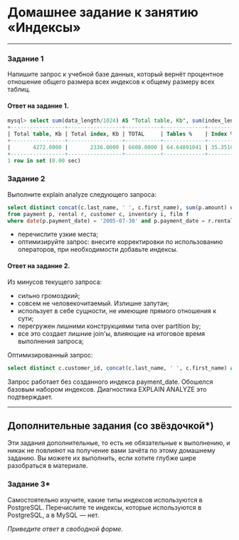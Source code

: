 # Домашнее задание к занятию «Индексы»

---

### Задание 1

Напишите запрос к учебной базе данных, который вернёт процентное отношение общего размера всех индексов к общему размеру всех таблиц.

#### Ответ на задание 1.

```SQL
mysql> select sum(data_length/1024) AS "Total table, Kb", sum(index_length/1024) AS "Total index, Kb", sum((data_length + index_length)/1024) AS TOTAL, sum(data_length/1024)/sum((data_length + index_length)/1024) * 100 AS "Tables %", sum(index_length/1024)/sum((data_length + index_length)/1024) * 100 AS "Index %" from information_schema.tables where table_schema='sakila';
+-----------------+-----------------+-----------+-------------+-------------+
| Total table, Kb | Total index, Kb | TOTAL     | Tables %    | Index %     |
+-----------------+-----------------+-----------+-------------+-------------+
|       4272.0000 |       2336.0000 | 6608.0000 | 64.64891041 | 35.35108959 |
+-----------------+-----------------+-----------+-------------+-------------+
1 row in set (0.00 sec)


```

### Задание 2

Выполните explain analyze следующего запроса:
```sql
select distinct concat(c.last_name, ' ', c.first_name), sum(p.amount) over (partition by c.customer_id, f.title)
from payment p, rental r, customer c, inventory i, film f
where date(p.payment_date) = '2005-07-30' and p.payment_date = r.rental_date and r.customer_id = c.customer_id and i.inventory_id = r.inventory_id
```
- перечислите узкие места;
- оптимизируйте запрос: внесите корректировки по использованию операторов, при необходимости добавьте индексы.

#### Ответ на задание 2.
Из минусов текущего запроса:
 * сильно громоздкий;
 * совсем не человекочитаемый. Излишне запутан;
 * использует в себе сущности, не имеющие прямого отношения к сути;
 * перегружен лишними конструкциями типа over partition by;
 * все это создает лишние join'ы, влияющие на итоговое время выполнения запроса;

Оптимизированный запрос:
```SQL
select distinct c.customer_id, concat(c.last_name, ' ', c.first_name) as cust_name, sum(p.amount) from customer c inner join payment p on c.customer_id=p.customer_id where date(p.payment_date)='2005-07-30' group by c.customer_id;
```
Запрос работает без созданного индекса payment_date. Обошелся базовым набором индексов.
Диагностика EXPLAIN ANALYZE это подтверждает.

---

## Дополнительные задания (со звёздочкой*)
Эти задания дополнительные, то есть не обязательные к выполнению, и никак не повлияют на получение вами зачёта по этому домашнему заданию. Вы можете их выполнить, если хотите глубже шире разобраться в материале.

### Задание 3*

Самостоятельно изучите, какие типы индексов используются в PostgreSQL. Перечислите те индексы, которые используются в PostgreSQL, а в MySQL — нет.

*Приведите ответ в свободной форме.*
